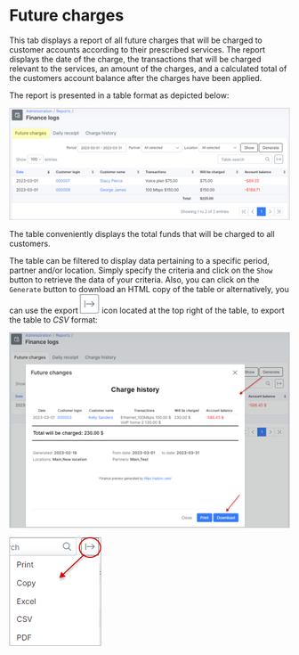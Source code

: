 Future charges
=======

This tab displays a report of all future charges that will be charged to customer accounts according to their prescribed services. The report displays the date of the charge, the transactions that will be charged relevant to the services, an amount of the charges, and a calculated total of the customers account balance after the charges have been applied.

The report is presented in a table format as depicted below:

![Future charges](2.png)

The table conveniently displays the total funds that will be charged to all customers.

The table can be filtered to display data pertaining to a specific period, partner and/or location. Simply specify the criteria and click on the `Show` button to retrieve the data of your criteria.
Also, you can click on the `Generate` button to download an HTML copy of the table or alternatively, you can use the export <icon class="image-icon">![Export](export.png)</icon> icon located at the top right of the table, to export the table to *CSV* format:

![Future charges](3.png)

![export](export1.png)
